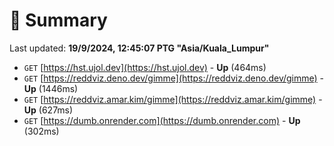 # 📖 Summary
Last updated: **19/9/2024, 12:45:07 PTG "Asia/Kuala_Lumpur"**

- `GET` [https://hst.ujol.dev](https://hst.ujol.dev) - **Up** (464ms)
- `GET` [https://reddviz.deno.dev/gimme](https://reddviz.deno.dev/gimme) - **Up** (1446ms)
- `GET` [https://reddviz.amar.kim/gimme](https://reddviz.amar.kim/gimme) - **Up** (627ms)
- `GET` [https://dumb.onrender.com](https://dumb.onrender.com) - **Up** (302ms)

